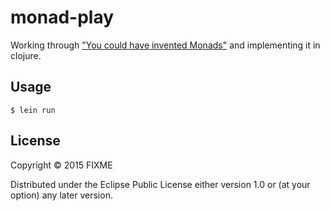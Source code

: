 # monad-play

Working through ["You could have invented Monads"](http://blog.sigfpe.com/2006/08/you-could-have-invented-monads-and.html) and implementing it in clojure.  

## Usage

    $ lein run

## License

Copyright © 2015 FIXME

Distributed under the Eclipse Public License either version 1.0 or (at
your option) any later version.
